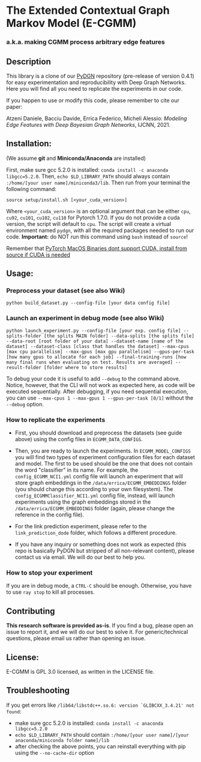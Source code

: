# The Extended Contextual Graph Markov Model (E-CGMM)
### a.k.a. making CGMM process arbitrary edge features

## Description
This library is a clone of our [PyDGN](https://github.com/diningphil/PyDGN) repository (pre-release of version 0.4.1) for easy experimentation and reproducibility with Deep Graph Networks.
Here you will find all you need to replicate the experiments in our code.

If you happen to use or modify this code, please remember to cite our paper:

Atzeni Daniele, Bacciu Davide, Errica Federico, Micheli Alessio: *Modeling Edge Features with Deep Bayesian Graph Networks*, IJCNN, 2021.

## Installation:
(We assume **git** and **Miniconda/Anaconda** are installed)

First, make sure gcc 5.2.0 is installed: ``conda install -c anaconda libgcc=5.2.0``. Then, ``echo $LD_LIBRARY_PATH`` should always contain ``:/home/[your user name]/miniconda3/lib``. Then run from your terminal the following command:

    source setup/install.sh [<your_cuda_version>]

Where `<your_cuda_version>` is an optional argument that can be either `cpu`, `cu92`, `cu101`, `cu102`, `cu110` for Pytorch 1.7.0. If you do not provide a cuda version, the script will default to `cpu`. The script will create a virtual environment named `pydgn`, with all the required packages needed to run our code. **Important:** do NOT run this command using `bash` instead of `source`!

Remember that [PyTorch MacOS Binaries dont support CUDA, install from source if CUDA is needed](https://pytorch.org/get-started/locally/)

## Usage:

### Preprocess your dataset (see also Wiki)
    python build_dataset.py --config-file [your data config file]

### Launch an experiment in debug mode (see also Wiki)
    python launch_experiment.py --config-file [your exp. config file] --splits-folder [the splits MAIN folder] --data-splits [the splits file] --data-root [root folder of your data] --dataset-name [name of the dataset] --dataset-class [class that handles the dataset] --max-cpus [max cpu parallelism] --max-gpus [max gpu parallelism] --gpus-per-task [how many gpus to allocate for each job] --final-training-runs [how many final runs when evaluating on test. Results are averaged] --result-folder [folder where to store results]

To debug your code it is useful to add `--debug` to the command above. Notice, however, that the CLI will not work as expected here, as code will be executed sequentially. After debugging, if you need sequential execution, you can use `--max-cpus 1 --max-gpus 1 --gpus-per-task [0/1]` without the `--debug` option.  

### How to replicate the experiments
- First, you should download and preprocess the datasets (see guide above) using the config files in `ECGMM_DATA_CONFIGS`.

- Then, you are ready to launch the experiments. In `ECGMM_MODEL_CONFIGS` you will find two types of experiment configuration files for each dataset and model. The first to be used should be the one that does not contain the word "classifier" in its name. For example, the `config_ECGMM_NCI1.yml` config file will launch an experiment that will store graph embeddings in the `/data/errica/ECGMM_EMBEDDINGS` folder (you should change this according to your own filesystem). The `config_ECGMMClassifier_NCI1.yml` config file, instead, will launch experiments using the graph embeddings stored in the `/data/errica/ECGMM_EMBEDDINGS` folder (again, please change the reference in the config file).

- For the link prediction experiment, please refer to the `link_prediction_dode` folder, which follows a different procedure.

- If you have any inquiry or something does not work as expected (this repo is basically PyDGN but stripped of all non-relevant content), please contact us via email. We will do our best to help you.

### How to stop your experiment
If you are in debug mode, a `CTRL-C` should be enough. Otherwise, you have to use `ray stop` to kill all processes.

## Contributing
**This research software is provided as-is**.
If you find a bug, please open an issue to report it, and we will do our best to solve it. For generic/technical questions, please email us rather than opening an issue.

## License:
E-CGMM is GPL 3.0 licensed, as written in the LICENSE file.

## Troubleshooting

If you get errors like ``/lib64/libstdc++.so.6: version `GLIBCXX_3.4.21' not found``:
* make sure gcc 5.2.0 is installed: ``conda install -c anaconda libgcc=5.2.0``
* ``echo $LD_LIBRARY_PATH`` should contain ``:/home/[your user name]/[your anaconda/miniconda folder name]/lib``
* after checking the above points, you can reinstall everything with pip using the ``--no-cache-dir`` option
